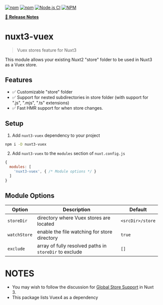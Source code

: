 [![npm](https://img.shields.io/npm/v/nuxt3-vuex)](https://www.npmjs.com/package/nuxt3-vuex)
[![npm](https://img.shields.io/npm/dt/nuxt3-vuex)](https://www.npmjs.com/package/nuxt3-vuex)
[![Node.js CI](https://github.com/richardeschloss/nuxt3-vuex/actions/workflows/node.js.yml/badge.svg)](https://github.com/richardeschloss/nuxt3-vuex/actions/workflows/node.js.yml)
[![NPM](https://img.shields.io/npm/l/nuxt3-vuex)](https://github.com/richardeschloss/nuxt3-vuex/blob/development/LICENSE)

[📖 **Release Notes**](https://github.com/richardeschloss/nuxt3-vuex/blob/master/CHANGELOG.md)

# nuxt3-vuex

> Vuex stores feature for Nuxt3 

This module allows your existing Nuxt2 "store" folder to be used in Nuxt3 as a Vuex store.

## Features
* ✅ Customizable "store" folder 
* ✅ Support for nested subdirectories in store folder (with support for ".js", ".mjs", ".ts" extensions)
* ✅ Fast HMR support for when store changes.

## Setup

1. Add `nuxt3-vuex` dependency to your project

```bash
npm i -D nuxt3-vuex
```

2. Add `nuxt3-vuex` to the `modules` section of `nuxt.config.js`

```js
{
  modules: [
    'nuxt3-vuex', { /* Module options */ }
  ]
}
```

## Module Options

| Option | Description | Default |
| --- | --- | --- |
| `storeDir` | directory where Vuex stores are located | `<srcDir>/store` |
| `watchStore` | enable the file watching for store directory | `true` |
| `exclude` | array of fully resolved paths in `storeDir` to exclude | `[]` |

# NOTES

- You may wish to follow the discussion for [Global Store Support](https://github.com/nuxt/framework/discussions/571) in Nuxt 3.
- This package lists Vuex4 as a dependency